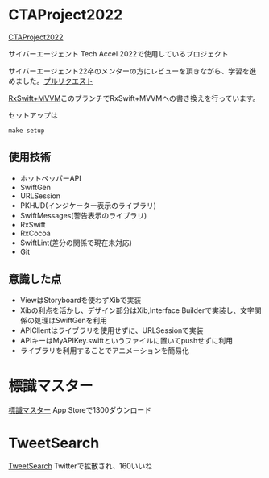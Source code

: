 # CTAProject2022
[CTAProject2022](https://github.com/Mayachiu/CTAProject2022)

サイバーエージェント Tech Accel 2022で使用しているプロジェクト

サイバーエージェント22卒のメンターの方にレビューを頂きながら、学習を進めました。[プルリクエスト](https://github.com/Mayachiu/CTAProject2022/pulls?q=is%3Apr+is%3Aclosed)

[RxSwift+MVVM](https://github.com/Mayachiu/CTAProject2022/tree/task1/MVVM)このブランチでRxSwift+MVVMへの書き換えを行っています。

セットアップは
```
make setup
```
## 使用技術
- ホットペッパーAPI
- SwiftGen
- URLSession
- PKHUD(インジケーター表示のライブラリ)
- SwiftMessages(警告表示のライブラリ)
- RxSwift
- RxCocoa
- SwiftLint(差分の関係で現在未対応)
- Git

## 意識した点
- ViewはStoryboardを使わずXibで実装
- Xibの利点を活かし、デザイン部分はXib,Interface Builderで実装し、文字関係の処理はSwiftGenを利用
- APIClientはライブラリを使用せずに、URLSessionで実装
- APIキーはMyAPIKey.swiftというファイルに置いてpushせずに利用
- ライブラリを利用することでアニメーションを簡易化

# 標識マスター
[標識マスター](https://github.com/Mayachiu/CarQuiz)
App Storeで1300ダウンロード

# TweetSearch
[TweetSearch](https://github.com/Mayachiu/TweetSearch)
Twitterで拡散され、160いいね